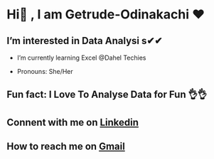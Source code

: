 # Hi👋 , I am Getrude-Odinakachi ❤
## I’m interested in Data Analysi s✔✔
+ I’m currently learning Excel @Dahel Techies
* Pronouns: She/Her
## Fun fact: I Love To Analyse Data for Fun 👌👌

## Connent with me on [Linkedin](www.linkedin.com/in/ihechigetrude)
## How to reach me on [Gmail](getrudeihechi@gmail.com)
